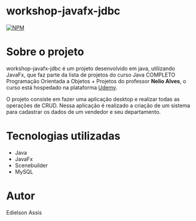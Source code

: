 # workshop-javafx-jdbc
[![NPM](https://img.shields.io/npm/l/react)](https://github.com/edielson-assis/workshop-javafx-jdbc/blob/main/LICENSE) 

# Sobre o projeto
workshop-javafx-jdbc é um projeto desenvolvido em java, utilizando JavaFx, que faz parte da lista de projetos do curso Java COMPLETO Programação Orientada a Objetos + Projetos do professor **Nelio Alves**, o curso está hospedado na plataforma [Udemy](https://www.udemy.com/course/java-curso-completo/ "Site da Udemy").

O projeto consiste em fazer uma aplicação desktop e realizar todas as operações de CRUD. Nessa aplicação é realizado a criação de um sistema para cadastrar os dados de um vendedor e seu departamento.

# Tecnologias utilizadas
- Java
- JavaFx
- Scenebuilder
- MySQL

# Autor
Edielson Assis
